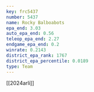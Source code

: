 ```yaml
---
key: frc5437
number: 5437
name: Rocky Balboabots
epa_end: 3.03
auto_epa_end: 0.56
teleop_epa_end: 2.27
endgame_epa_end: 0.2
winrate: 0.2143
district_epa_rank: 1767
district_epa_percentile: 0.0189
type: Team
---
```

[[2024arli]]
